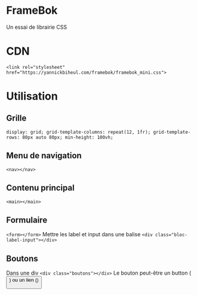 # FrameBok
Un essai de librairie CSS 
# CDN
`<link rel="stylesheet" href="https://yannickbiheul.com/framebok/framebok_mini.css">`
# Utilisation
## Grille
`display: grid;
grid-template-columns: repeat(12, 1fr);
grid-template-rows: 80px auto 80px;
min-height: 100vh;`
## Menu de navigation
`<nav></nav>`
## Contenu principal
`<main></main>`
## Formulaire
`<form></form>`
Mettre les label et input dans une balise 
`<div class="bloc-label-input"></div>`
## Boutons
Dans une div
`<div class="boutons"></div>`
Le bouton peut-être un button (<button>) ou un lien (<a>)
